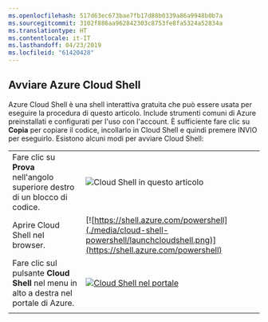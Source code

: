 ```yaml
---
ms.openlocfilehash: 517d63ec673bae7fb17d88b0339a86a9948b0b7a
ms.sourcegitcommit: 3102f886aa962842303c8753fe8fa5324a52834a
ms.translationtype: HT
ms.contentlocale: it-IT
ms.lasthandoff: 04/23/2019
ms.locfileid: "61420428"
---
```


## <a name="launch-azure-cloud-shell"></a>Avviare Azure Cloud Shell

Azure Cloud Shell è una shell interattiva gratuita che può essere usata per eseguire la procedura di questo articolo. Include strumenti comuni di Azure preinstallati e configurati per l'uso con l'account. È sufficiente fare clic su **Copia** per copiare il codice, incollarlo in Cloud Shell e quindi premere INVIO per eseguirlo. Esistono alcuni modi per avviare Cloud Shell:

|  |   |
|-----------------------------------------------|---|
| Fare clic su **Prova** nell'angolo superiore destro di un blocco di codice. | ![Cloud Shell in questo articolo](./media/cloud-shell-powershell/cloud-shell-powershell-try-it.png) |
| Aprire Cloud Shell nel browser. | [![https://shell.azure.com/powershell](./media/cloud-shell-powershell/launchcloudshell.png)](https://shell.azure.com/powershell) |
| Fare clic sul pulsante **Cloud Shell** nel menu in alto a destra nel portale di Azure. | [![Cloud Shell nel portale](./media/cloud-shell-try-it/cloud-shell-menu.png)](https://portal.azure.com) |
|  |  |


